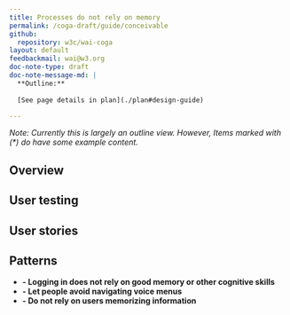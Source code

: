 ```yaml
---
title: Processes do not rely on memory
permalink: /coga-draft/guide/conceivable
github:
  repository: w3c/wai-coga
layout: default
feedbackmail: wai@w3.org
doc-note-type: draft
doc-note-message-md: |
  **Outline:**
      
  [See page details in plan](./plan#design-guide)

---
```

*Note: Currently this is largely an outline view. However, Items marked with (\*) do have some example content.*

## Overview

## User testing

## User stories

## Patterns

- **[]() - Logging in does not rely on good memory or other cognitive skills**
- **[]() - Let people avoid navigating voice menus**
- **[]() - Do not rely on users memorizing information**

